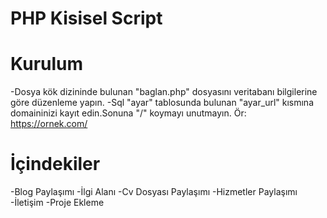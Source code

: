 # PHP Kisisel Script
 
# Kurulum
-Dosya kök dizininde bulunan "baglan.php" dosyasını veritabanı bilgilerine göre düzenleme yapın.
-Sql "ayar" tablosunda bulunan "ayar_url" kısmına domaininizi kayıt edin.Sonuna "/" koymayı unutmayın. Ör: https://ornek.com/

# İçindekiler
-Blog Paylaşımı
-İlgi Alanı
-Cv Dosyası Paylaşımı
-Hizmetler Paylaşımı
-İletişim
-Proje Ekleme
